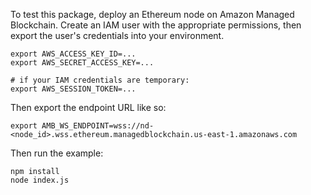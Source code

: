 To test this package, deploy an Ethereum node on Amazon Managed Blockchain.
Create an IAM user with the appropriate permissions, then export the user's
credentials into your environment.

```
export AWS_ACCESS_KEY_ID=...
export AWS_SECRET_ACCESS_KEY=...

# if your IAM credentials are temporary:
export AWS_SESSION_TOKEN=...
```

Then export the endpoint URL like so:
```
export AMB_WS_ENDPOINT=wss://nd-<node_id>.wss.ethereum.managedblockchain.us-east-1.amazonaws.com
```

Then run the example:
```
npm install
node index.js
```
